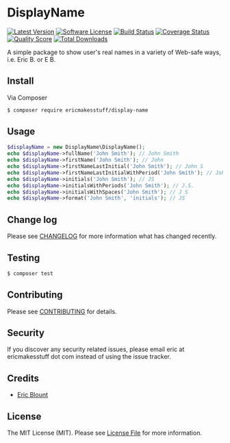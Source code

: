 # DisplayName

[![Latest Version](https://img.shields.io/github/release/ericmakesstuff/display-name.svg?style=flat-square)](https://github.com/ericmakesstuff/display-name/releases)
[![Software License](https://img.shields.io/badge/license-MIT-brightgreen.svg?style=flat-square)](LICENSE.md)
[![Build Status](https://img.shields.io/travis/ericmakesstuff/display-name/master.svg?style=flat-square)](https://travis-ci.org/ericmakesstuff/display-name)
[![Coverage Status](https://img.shields.io/scrutinizer/coverage/g/ericmakesstuff/display-name.svg?style=flat-square)](https://scrutinizer-ci.com/g/ericmakesstuff/display-name/code-structure)
[![Quality Score](https://img.shields.io/scrutinizer/g/ericmakesstuff/display-name.svg?style=flat-square)](https://scrutinizer-ci.com/g/ericmakesstuff/display-name)
[![Total Downloads](https://img.shields.io/packagist/dt/ericmakesstuff/DispayName.svg?style=flat-square)](https://packagist.org/packages/ericmakesstuff/display-name)

A simple package to show user's real names in a variety of Web-safe ways, i.e. Eric B. or E B.

## Install

Via Composer

``` bash
$ composer require ericmakesstuff/display-name
```

## Usage

``` php
$displayName = new DisplayName\DisplayName();
echo $displayName->fullName('John Smith'); // John Smith
echo $displayName->firstName('John Smith'); // John
echo $displayName->firstNameLastInitial('John Smith'); // John S
echo $displayName->firstNameLastInitialWithPeriod('John Smith'); // John S.
echo $displayName->initials('John Smith'); // JS
echo $displayName->initialsWithPeriods('John Smith'); // J.S.
echo $displayName->initialsWithSpaces('John Smith'); // J S
echo $displayName->format('John Smith', 'initials'); // JS
```

## Change log

Please see [CHANGELOG](CHANGELOG.md) for more information what has changed recently.

## Testing

``` bash
$ composer test
```

## Contributing

Please see [CONTRIBUTING](CONTRIBUTING.md) for details.

## Security

If you discover any security related issues, please email eric at ericmakesstuff dot com instead of using the issue tracker.

## Credits

- [Eric Blount](https://github.com/eblount)

## License

The MIT License (MIT). Please see [License File](LICENSE.md) for more information.
